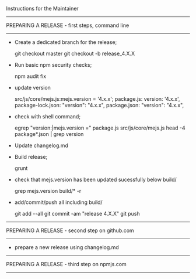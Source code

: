 
Instructions for the Maintainer

**********************
 PREPARING A RELEASE - first steps, command line
**********************

- Create a dedicated branch for the release;

  git checkout master
  git checkout -b release_4.X.X

- Run basic npm security checks;

  npm audit fix

- update version

  src/js/core/mejs.js:mejs.version = '4.x.x';
  package.js: version: '4.x.x',
  package-lock.json: "version": "4.x.x",
  package.json: "version": "4.x.x",

- check with shell command;

  egrep "version:|mejs.version =" package.js src/js/core/mejs.js
  head -4 package*.json | grep version


- Update changelog.md

- Build release;

  grunt

- check that mejs.version has been updated sucessfully below build/

  grep mejs.version build/* -r

- add/commit/push all including build/

  git add --all
  git commit -am "release 4.X.X"
  git push


**********************
 PREPARING A RELEASE - second step on github.com
**********************

- prepare a new release using changelog.md

**********************
 PREPARING A RELEASE - third step on npmjs.com
**********************
